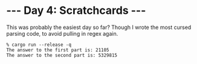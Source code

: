 # --- Day 4: Scratchcards ---

This was probably the easiest day so far? Though I wrote the most cursed parsing code, to avoid pulling in regex again.

```
% cargo run --release -q
The answer to the first part is: 21105
The answer to the second part is: 5329815
```
